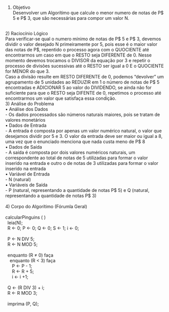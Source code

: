 1) Objetivo<br />
Desenvolver um Algorítimo que calcule o menor numero de notas de P$ 5 e P$ 3, que são necessárias para compor um valor N.<br />
<br />
2) Raciocínio Lógico<br />
Para verificar-se qual o numero mínimo de notas de P$ 5 e P$ 3, devemos dividir o valor desejado N primeiramente por 5, pois esse é o maior valor das notas de P$, repentido o processo agora com o QUOCIENTE até encontrarmos um caso em que o RESTO seja DIFERENTE de 0. Nesse momento devemos trocamos o DIVISOR da equação por 3 e repetir o processo de divisões sucessivas até o RESTO ser igual a 0 E o QUOCIENTE for MENOR do que 3. <br />
Caso a divisão resulte em RESTO DIFERENTE de 0, podemos “devolver” um agrupamento de 5 unidades ao REDUZIR em 1 o número de notas de P$ 5 encontradas e ADICIONAR 5 ao valor do DIVIDENDO, se ainda não for suficiente para que o RESTO seja DIFENTE de 0, repetimos o processo até encontrarmos um valor que satisfaça essa condição.
<br />
3) Análise do Problema<br />
• Análise dos Dados<br />
  - Os dados processados são números naturais maiores, pois se tratam de valores monetários<br />
• Dados de Entrada<br />
  - A entrada é composta por apenas um valor numérico natural, o valor que desejamos dividir por 5 e 3. O valor da entrada deve ser maior ou igual a 8, uma vez que o enunciado menciona que nada custa meno de P$ 8<br />
• Dados de Saída<br />
  - A saída é composta por dois valores numéricos naturais, um correspondente ao total de notas de 5 utilizadas para formar o valor inserido na entrada e outro o de notas de 3 utilizadas para formar o valor inserido na entrada<br />
• Variável de Entrada<br />
  - N (natural)<br />
• Variáveis de Saída<br />
  - P (natural, representando a quantidade de notas P$ 5) e Q (natural, representando a quantidade de notas P$ 3)<br />
<br />
4) Corpo do Algorítimo (Fórumla Geral)<br />
<br />
calcularPinguins ( )<br />
&ensp;leia(N);<br />
&ensp;R ← 0; P ← 0; Q ← 0; S ← 1; i ← 0;<br />
<br />
&ensp;P ← N DIV 5;<br />
&ensp;R ← N MOD 5;<br />
<br />
&ensp;enquanto (R ≠ 0) faça<br />
&ensp;&ensp;enquanto (R < 3) faça<br />
&ensp;&ensp;&ensp;P ← P - 1;<br />
&ensp;&ensp;&ensp;R ← R + 5;<br />
&ensp;&ensp;&ensp;i ← i +1;<br />
<br />
&ensp;Q ← (R DIV 3) + i;<br />
&ensp;R ← R MOD 3;<br />
<br />
&ensp;imprima (P, Q);<br />
